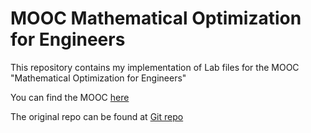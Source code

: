 # MOOC Mathematical Optimization for Engineers

This repository contains my implementation of Lab files for the MOOC "Mathematical Optimization for Engineers"

You can find the MOOC [here](https://www.edx.org/learn/math/rwth-aachen-university-mathematical-optimization-for-engineers)

The original repo can be found at [Git repo](https://git.rwth-aachen.de/avt-svt/public/mooc-mathematical-optimization-for-engineers.git)